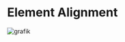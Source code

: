 # Element Alignment
![grafik](https://github.com/meerk40t/meerk40t/assets/2670784/1858ce86-bef4-4205-a0c2-fd6991b1ca72)
